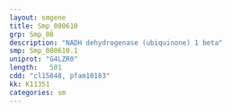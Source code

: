 ```yaml
---
layout: smgene
title: Smp_080610
grp: Smp_08
description: "NADH dehydrogenase (ubiquinone) 1 beta"
smp: Smp_080610.1
uniprot: "G4LZR0"
length:   501
cdd: "cl15848, pfam10183"
kk: K11351
categories: sm
---
```

